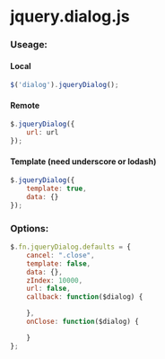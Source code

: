 # jquery.dialog.js

### Useage:
#### Local
```javascript
$('dialog').jqueryDialog();
```
#### Remote
```javascript
$.jqueryDialog({
    url: url
});
```
#### Template (need underscore or lodash)
```javascript
$.jqueryDialog({
    template: true,
    data: {}
});
```

### Options:

```javascript
$.fn.jqueryDialog.defaults = {
    cancel: ".close",
    template: false,
    data: {},
    zIndex: 10000,
    url: false,
    callback: function($dialog) {

    },
    onClose: function($dialog) {

    }
};
```
